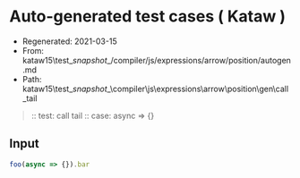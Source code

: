 # Auto-generated test cases ( Kataw )
- Regenerated: 2021-03-15
- From: kataw15\test\__snapshot__/compiler/js/expressions/arrow/position/autogen.md
- Path: kataw15\test\__snapshot__\compiler\js\expressions\arrow\position\gen\call_tail
> :: test: call tail
> :: case: async => {}
## Input

`````js
foo(async => {}).bar
`````
